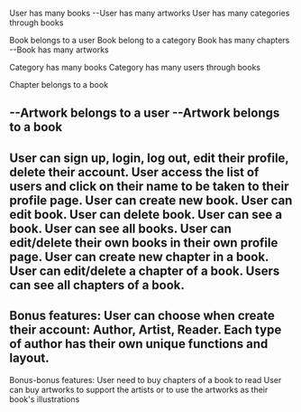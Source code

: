 User has many books
--User has many artworks
User has many categories through books

Book belongs to a user
Book belong to a category
Book has many chapters
--Book has many artworks

Category has many books
Category has many users through books

Chapter belongs to a book

--Artwork belongs to a user
--Artwork belongs to a book
----------------------------------------------------------------------------------------
User can sign up, login, log out, edit their profile, delete their account.
User access the list of users and click on their name to be taken to their profile page.
User can create new book. User can edit book. User can delete book. User can see a book. User can see all books.
User can edit/delete their own books in their own profile page.
User can create new chapter in a book. User can edit/delete a chapter of a book. Users can see all chapters of a book.
----------------------------------------------------------------------------------------
Bonus features:
User can choose when create their account: Author, Artist, Reader.
Each type of author has their own unique functions and layout.
----------------------------------------------------------------------------------------
Bonus-bonus features:
User need to buy chapters of a book to read
User can buy artworks to support the artists or to use the artworks as their book's illustrations
